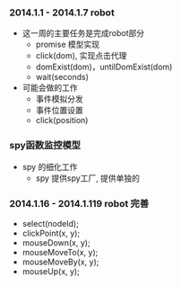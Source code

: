 ### 2014.1.1 - 2014.1.7 robot
* 这一周的主要任务是完成robot部分  
    * promise 模型实现  
    * click(dom), 实现点击代理  
    * domExist(dom)，untilDomExist(dom) 
    * wait(seconds)  
* 可能会做的工作   
    * 事件模拟分发  
    * 事件位置设置  
    * click(position)

### spy函数监控模型 
* spy 的细化工作
    * spy 提供spy工厂, 提供单独的

### 2014.1.16 - 2014.1.119 robot 完善  
* select(nodeId); 
* clickPoint(x, y); 
* mouseDown(x, y);  
* mouseMoveTo(x, y);
* mouseMoveBy(x, y);
* mouseUp(x, y);